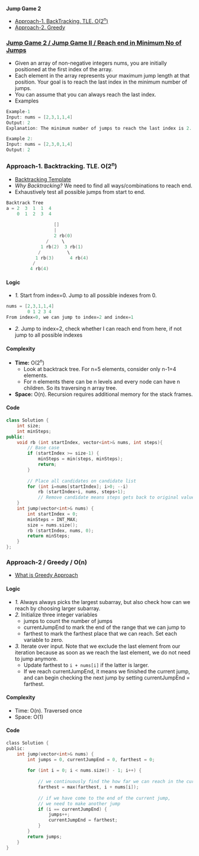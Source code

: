 **Jump Game 2**
- [Approach-1. BackTracking. TLE. O(2<sup>n</sup>)](#a1)
- [Approach-2. Greedy](#a2)


<a name=prob></a>
### [Jump Game 2 / Jump Game II / Reach end in Minimum No of Jumps](https://leetcode.com/problems/jump-game-ii/)
- Given an array of non-negative integers nums, you are initially positioned at the first index of the array.
- Each element in the array represents your maximum jump length at that position. Your goal is to reach the last index in the minimum number of jumps.
- You can assume that you can always reach the last index.
- Examples
```c
Example-1
Input: nums = [2,3,1,1,4]
Output: 2
Explanation: The minimum number of jumps to reach the last index is 2. Jump 1 step from index 0 to 1, then 3 steps to the last index.

Example 2:
Input: nums = [2,3,0,1,4]
Output: 2
```

<a name=a1></a>
### Approach-1. Backtracking. TLE. O(2<sup>n</sup>)
- [Backtracking Template](/DS_Questions/Algorithms)
- _Why Backtracking?_ We need to find all ways/combinations to reach end.
- Exhaustively test all possible jumps from start to end.
```c
Backtrack Tree
a = 2  3  1  1  4
    0  1  2  3  4  
                    
                  []
                  | 
                  2 rb(0)
               /     \
             1 rb(2)  3 rb(1)
            /          \
           1 rb(3)      4 rb(4)
          / 
         4 rb(4)
```
#### Logic
- _1._ Start from index=0. Jump to all possible indexes from 0.
```c
nums = [2,3,1,1,4]
        0 1 2 3 4
From index=0, we can jump to index=2 and index=1
```
- _2._ Jump to index=2, check whether I can reach end from here, if not jump to all possible indexes

#### Complexity
- **Time:** O(2<sup>n</sup>)
  - Look at backtrack tree. For n=5 elements, consider only n-1=4 elements.
  - For n elements there can be n levels and every node can have n children. So its traversing n array tree.
- **Space:** O(n). Recursion requires additional memory for the stack frames.

#### Code
```cpp
class Solution {
    int size;
    int minSteps;
public:
    void rb (int startIndex, vector<int>& nums, int steps){
        // Base case
        if (startIndex >= size-1) {
            minSteps = min(steps, minSteps);
            return;
        }
        
        // Place all candidates on candidate list
        for (int i=nums[startIndex]; i>0; --i)
            rb (startIndex+i, nums, steps+1);
            // Remove candidate means steps gets back to original value
    }
    int jump(vector<int>& nums) {
        int startIndex = 0;
        minSteps = INT_MAX;
        size = nums.size();
        rb (startIndex, nums, 0);
        return minSteps;
    }
};
````

<a name=a2></a>
### Approach-2 / Greedy / O(n)
- [What is Greedy Approach](/DS_Questions/Algorithms/Greedy)
#### Logic
  - _1._ Always always picks the largest subarray, but also check how can we reach by choosing larger subarray.
  - _2._ Initialize three integer variables
    - jumps to count the number of jumps
    - currentJumpEnd to mark the end of the range that we can jump to
    - farthest to mark the farthest place that we can reach. Set each variable to zero.
  - _3._ Iterate over input. Note that we exclude the last element from our iteration because as soon as we reach the last element, we do not need to jump anymore.
    - Update farthest to `i + nums[i]` if the latter is larger.
    - If we reach currentJumpEnd, it means we finished the current jump, and can begin checking the next jump by setting currentJumpEnd = farthest.
#### Complexity
  - Time: O(n). Traversed once
  - Space: O(1)
#### Code
```c
class Solution {
public:
    int jump(vector<int>& nums) {
        int jumps = 0, currentJumpEnd = 0, farthest = 0;
        
        for (int i = 0; i < nums.size() - 1; i++) {
        
            // we continuously find the how far we can reach in the current jump
            farthest = max(farthest, i + nums[i]);
            
            // if we have come to the end of the current jump,
            // we need to make another jump
            if (i == currentJumpEnd) {
                jumps++;
                currentJumpEnd = farthest;
            }
        }
        return jumps;
    }
}
```
